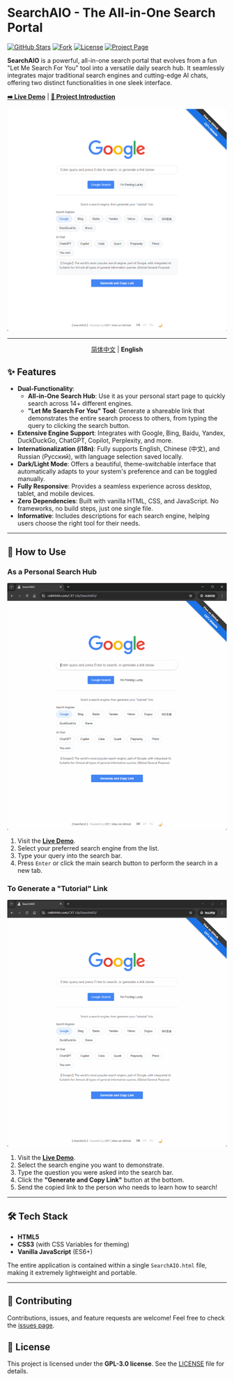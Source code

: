 # SearchAIO - The All-in-One Search Portal

[![GitHub Stars](https://img.shields.io/github/stars/MeowLove/SearchAIO?style=flat-square&logo=github)](https://github.com/MeowLove/SearchAIO/stargazers)
[![Fork](https://img.shields.io/github/forks/MeowLove/SearchAIO?style=flat-square&logo=github)](https://github.com/MeowLove/SearchAIO/network/members)
[![License](https://img.shields.io/github/license/MeowLove/SearchAIO?style=flat-square&color=blue)](https://github.com/MeowLove/SearchAIO/blob/main/LICENSE)
[![Project Page](https://img.shields.io/badge/Project%20Page-Website-green?style=flat-square)](https://www.cxthhhhh.com/search-aio/)

**SearchAIO** is a powerful, all-in-one search portal that evolves from a fun "Let Me Search For You" tool into a versatile daily search hub. It seamlessly integrates major traditional search engines and cutting-edge AI chats, offering two distinct functionalities in one sleek interface.

**[➡️ Live Demo](https://www.cxthhhhh.com/CXT-Lib/SearchAIO/)** | **[📖 Project Introduction](https://www.cxthhhhh.com/search-aio/)**

![SearchAIO Screenshot](https://github.com/MeowLove/SearchAIO/blob/main/img/SearchAIO_Screenshot_EN.png)

---

<div align="center">
  <p>
    <a href="README_CN.md">简体中文</a> | <b>English</b>
  </p>
</div>

## ✨ Features

-   **Dual-Functionality**:
    -   **All-in-One Search Hub**: Use it as your personal start page to quickly search across 14+ different engines.
    -   **"Let Me Search For You" Tool**: Generate a shareable link that demonstrates the entire search process to others, from typing the query to clicking the search button.
-   **Extensive Engine Support**: Integrates with Google, Bing, Baidu, Yandex, DuckDuckGo, ChatGPT, Copilot, Perplexity, and more.
-   **Internationalization (i18n)**: Fully supports English, Chinese (中文), and Russian (Русский), with language selection saved locally.
-   **Dark/Light Mode**: Offers a beautiful, theme-switchable interface that automatically adapts to your system's preference and can be toggled manually.
-   **Fully Responsive**: Provides a seamless experience across desktop, tablet, and mobile devices.
-   **Zero Dependencies**: Built with vanilla HTML, CSS, and JavaScript. No frameworks, no build steps, just one single file.
-   **Informative**: Includes descriptions for each search engine, helping users choose the right tool for their needs.

---

## 🚀 How to Use

### As a Personal Search Hub

![SearchAIO Screenshot](https://github.com/MeowLove/SearchAIO/blob/main/img/SearchAIO_As_a_Personal_Search_Hub.gif)

1.  Visit the **[Live Demo](https://www.cxthhhhh.com/CXT-Lib/SearchAIO/)**.
2.  Select your preferred search engine from the list.
3.  Type your query into the search bar.
4.  Press `Enter` or click the main search button to perform the search in a new tab.

### To Generate a "Tutorial" Link

![SearchAIO Screenshot](https://github.com/MeowLove/SearchAIO/blob/main/img/SearchAIO_To_Generate_a_Tutorial_Link.gif)

1.  Visit the **[Live Demo](https://www.cxthhhhh.com/CXT-Lib/SearchAIO/)**.
2.  Select the search engine you want to demonstrate.
3.  Type the question you were asked into the search bar.
4.  Click the **"Generate and Copy Link"** button at the bottom.
5.  Send the copied link to the person who needs to learn how to search!

---

## 🛠️ Tech Stack

-   **HTML5**
-   **CSS3** (with CSS Variables for theming)
-   **Vanilla JavaScript** (ES6+)

The entire application is contained within a single `SearchAIO.html` file, making it extremely lightweight and portable.

---

## 🤝 Contributing

Contributions, issues, and feature requests are welcome! Feel free to check the [issues page](https://github.com/MeowLove/SearchAIO/issues).

## 📄 License

This project is licensed under the **GPL-3.0 license**. See the [LICENSE](LICENSE) file for details.

